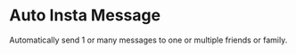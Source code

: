 
# Auto Insta Message

Automatically send 1 or many messages to one or multiple friends or family.




